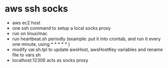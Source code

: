 # aws ssh socks
- aws ec2 host
- one ssh command to setup a local socks proxy
- run on linux/mac 
- run heartbeat.sh periodly (example: put it into crontab, and run it every one minute, using * * * * * ) 
- modify var.sh.tpl to update awsHost, awsHostKey variables and rename file to vars.sh
- localhost:12306 acts as socks proxy
